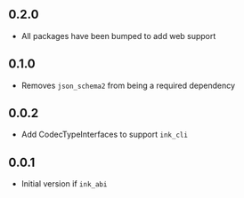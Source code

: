 ## 0.2.0
- All packages have been bumped to add web support

## 0.1.0
- Removes `json_schema2` from being a required dependency

## 0.0.2
* Add CodecTypeInterfaces to support `ink_cli`

## 0.0.1
* Initial version if `ink_abi`
